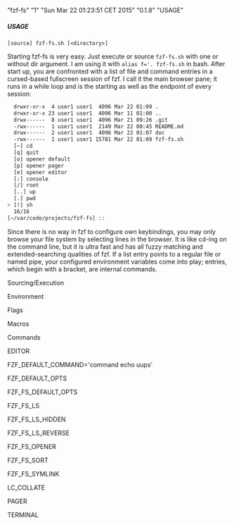"fzf-fs" "1" "Sun Mar 22 01:23:51 CET 2015" "0.1.8" "USAGE"

##### USAGE

`[source] fzf-fs.sh [<directory>]`

Starting fzf-fs is very easy. Just execute or source `fzf-fs.sh` with one or without dir argument. I am using it with `alias f='. fzf-fs.sh` in bash. After start up, you are confronted with a list of file and command entries in a cursed-based fullscreen session of fzf. I call it the main browser pane; it runs in a while loop and is the starting as well as the endpoint of every session:

```sh
  drwxr-xr-x  4 user1 user1  4096 Mar 22 01:09 .
  drwxr-xr-x 23 user1 user1  4096 Mar 11 01:00 ..
  drwx------  8 user1 user1  4096 Mar 21 09:26 .git
  -rwx------  1 user1 user1  2149 Mar 22 00:45 README.md
  drwx------  2 user1 user1  4096 Mar 22 01:07 doc
  -rwx------  1 user1 user1 15781 Mar 22 01:09 fzf-fs.sh
  [~] cd
  [q] quit
  [o] opener default
  [p] opener pager
  [e] opener editor
  [:] console
  [/] root
  [..] up
  [.] pwd
> [!] sh
  16/16
[~/var/code/projects/fzf-fs] ::
```

Since there is no way in fzf to configure own keybindings, you may only browse your file system by selecting lines in the browser. It is like cd-ing on the command line, but it is ultra fast and has all fuzzy matching and extended-searching qualities of fzf. If a list entry points to a regular file or named pipe, your configured environment variables come into play; entries, which begin with a bracket, are internal commands.


Sourcing/Execution

Environment

Flags

Macros

Commands

EDITOR

FZF_DEFAULT_COMMAND='command echo uups'

FZF_DEFAULT_OPTS

FZF_FS_DEFAULT_OPTS

FZF_FS_LS

FZF_FS_LS_HIDDEN

FZF_FS_LS_REVERSE

FZF_FS_OPENER

FZF_FS_SORT

FZF_FS_SYMLINK

LC_COLLATE

PAGER

TERMINAL
